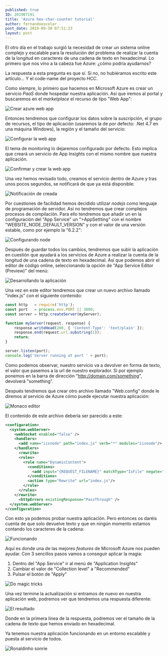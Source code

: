 ```yaml
---
published: true
ID: 201907191
title: 'Azure hex-char-counter tutorial'
author: fernandoescolar
post_date: 2019-09-30 07:51:23
layout: post
---
```


El otro día en el trabajo surgió la necesidad de crear un sistema online complejo y escalable para la resolución del problema de realizar la cuenta de la longitud en caracteres de una cadena de texto en hexadecimal. Lo primero que nos vino a la cabeza fue Azure: ¿cómo podría ayudarnos?<!--break--> 

La respuesta a esta pregunta es que sí. Si no, no hubiéramos escrito este artículo... Y el code-name del proyecto *HCC*. 

Como siempre, lo primero que hacemos en Microsoft Azure es crear un servicio *PaaS* donde hospedar nuestra aplicación. Así que iremos al portal y buscaremos en el *marketplace* el recurso de tipo "Web App":

![Crear azure web app](/public/uploads/2019/09/hex-counter-1.png)

Entonces tendremos que configurar los datos sobre la suscripción, el grupo de recursos, el tipo de aplicación (usaremos la de por defecto: .Net 4.7 en una máquina Windows), la región y el tamaño del servicio:

![Configurar la web app](/public/uploads/2019/09/hex-counter-2.png)

El tema de monitoring lo dejaremos configurado por defecto. Esto implica que creará un servicio de App Insights con el mismo nombre que nuestra aplicación.

![Confirmar y crear la web app](/public/uploads/2019/09/hex-counter-3.png)

Una vez hemos revisado todo, creamos el servicio dentro de Azure y tras unos pocos segundos, se notificará de que ya está disponible:

![Notificación de creada](/public/uploads/2019/09/hex-counter-4.png)

Por cuestiones de facilidad hemos decidido utilizar *nodejs* como lenguaje de programación de servidor. Así no tendremos que crear complejos procesos de compilación. Para ello tendremos que añadir un en la configuración del "App Service" un ">AppSettting" con el nombre "WEBSITE_NODE_DEFAULT_VERSION" y con el valor de una versión estable, como por ejemplo la "6.2.2":

![Configurando node](/public/uploads/2019/09/hex-counter-5.png)

Después de guardar todos los cambios, tendremos que subir la aplicación en cuestión que ayudará a los servicios de Azure a realizar la cuenta de la longitud de una cadena de texto en hexadecimal. Así que podemos abrir el editor de código online, seleccionando la opción de "App Service Editor (Preview)" del menú:

![Desarrollando la aplicación](/public/uploads/2019/09/hex-counter-6.png)

Una vez en este editor tendremos que crear un nuevo archivo llamado "index.js" con el siguiente contenido:

```js
const http   = require('http');
const port   = process.env.PORT || 3000;
const server = http.createServer(myServer);

function myServer(request, response) {
	response.writeHead(200, { 'Content-Type': 'text/plain' });
    response.end(request.url.substring(1));
    return;
}

server.listen(port);
console.log('Server running at port ' + port);
```

Como podemos observar, nuestro servicio va a devolver en forma de texto, el valor que pasemos a la url de nuestro explorador. Si por ejemplo ponemos en la barra de dirección "http://domain.com/something", devolverá "something".

Después tendremos que crear otro archivo llamado "Web.config" donde le diremos al servicio de Azure cómo puede ejecutar nuestra aplicación:

![Monaco editor](/public/uploads/2019/09/hex-counter-7.png)

El contenido de este archivo debería ser parecido a este:

```xml
<configuration>
  <system.webServer>
    <webSocket enabled="false" />    
    <handlers>
      <add name="iisnode" path="index.js" verb="*" modules="iisnode"/>
    </handlers>
	  <rewrite>
      <rules>
        <rule name="DynamicContent">
          <conditions>
            <add input="{REQUEST_FILENAME}" matchType="IsFile" negate="True"/>
          </conditions>
          <action type="Rewrite" url="index.js"/>
        </rule>
      </rules>
    </rewrite>
	  <httpErrors existingResponse="PassThrough" />      
  </system.webServer> 
</configuration>
```

Con esto ya podemos probar nuestra aplicación. Pero entonces os daréis cuenta de que solo devuelve texto y que en ningún momento estamos contando los caracteres de la cadena:

![Funcionando](/public/uploads/2019/09/hex-counter-bad.png)

Aquí es donde una de las mejores *features* de Microsoft Azure nos pueden ayudar. Con 3 sencillos pasos vamos a conseguir aplicar la magia:

1. Dentro del "App Service" ir al menú de "Application Insights"
2. Cambiar el valor de "Collection level" a "Recommended"
3. Pulsar el botón de "Apply"

![Do magic tricks](/public/uploads/2019/09/hex-counter-8.png)

Una vez termine la actualización si entramos de nuevo en nuestra aplicación web, podremos ver que tendremos una respuesta diferente:

![El resultado](/public/uploads/2019/09/hex-counter-9.png)

Donde en la primera línea de la respuesta, podremos ver el tamaño de la cadena de texto que hemos enviado en hexadecimal.

Ya tenemos nuestra aplicación funcionando en un entorno escalable y puesta al servicio de todos.


![Ronaldinho sonrie](/public/uploads/2019/09/ronaldinho.jpg)
